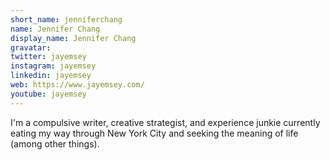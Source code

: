 ```yaml
---
short_name: jenniferchang
name: Jennifer Chang
display_name: Jennifer Chang
gravatar:
twitter: jayemsey
instagram: jayemsey
linkedin: jayemsey
web: https://www.jayemsey.com/
youtube: jayemsey
---
```

I'm a compulsive writer, creative strategist, and experience junkie currently eating my way through New York City and seeking the meaning of life (among other things).
